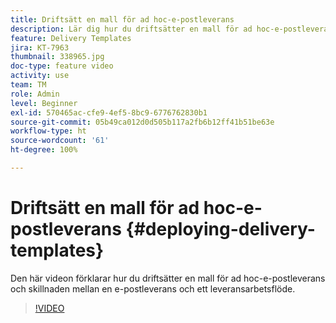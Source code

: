 ```yaml
---
title: Driftsätt en mall för ad hoc-e-postleverans
description: Lär dig hur du driftsätter en mall för ad hoc-e-postleverans och förstå skillnaden mellan en e-postleverans och ett leveransarbetsflöde.
feature: Delivery Templates
jira: KT-7963
thumbnail: 338965.jpg
doc-type: feature video
activity: use
team: TM
role: Admin
level: Beginner
exl-id: 570465ac-cfe9-4ef5-8bc9-6776762830b1
source-git-commit: 05b49ca012d0d505b117a2fb6b12ff41b51be63e
workflow-type: ht
source-wordcount: '61'
ht-degree: 100%

---
```


# Driftsätt en mall för ad hoc-e-postleverans {#deploying-delivery-templates}

Den här videon förklarar hur du driftsätter en mall för ad hoc-e-postleverans och skillnaden mellan en e-postleverans och ett leveransarbetsflöde.

>[!VIDEO](https://video.tv.adobe.com/v/338965?quality=12&learn=on)

